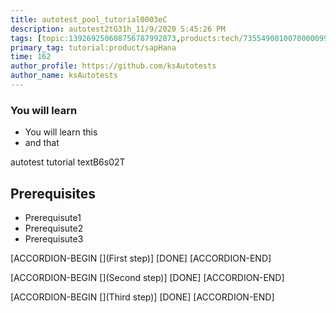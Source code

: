 ```yaml
---
title: autotest_pool_tutorial0003eC
description: autotest2tG31h_11/9/2020 5:45:26 PM
tags: [topic:139269250608756787992873,products:tech/73554900100700000996,tutorial:experience/advanced]
primary_tag: tutorial:product/sapHana
time: 162
author_profile: https://github.com/ksAutotests
author_name: ksAutotests
---
```

### You will learn
- You will learn this
- and that

autotest tutorial textB6s02T

## Prerequisites
- Prerequisute1
- Prerequisute2
- Prerequisute3

[ACCORDION-BEGIN [](First step)]
[DONE]
[ACCORDION-END]

[ACCORDION-BEGIN [](Second step)]
[DONE]
[ACCORDION-END]

[ACCORDION-BEGIN [](Third step)]
[DONE]
[ACCORDION-END]


